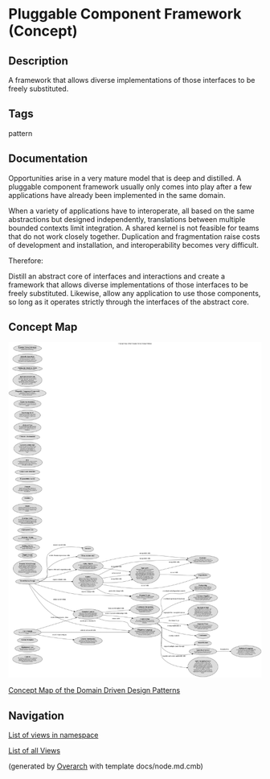 
# Pluggable Component Framework (Concept)
## Description
A framework that allows diverse implementations of those interfaces to be
freely substituted.


## Tags
pattern

## Documentation
Opportunities arise in a very mature model that is deep and distilled. A
pluggable component framework usually only comes into play after a few
applications have already been implemented in the same domain.

When a variety of applications have to interoperate, all based on the same
abstractions but designed independently, translations between multiple bounded
contexts limit integration. A shared kernel is not feasible for teams that do
not work closely together. Duplication and fragmentation raise costs of
development and installation, and interoperability becomes very difficult.

Therefore:

Distill an abstract core of interfaces and interactions and create a framework
that allows diverse implementations of those interfaces to be freely
substituted. Likewise, allow any application to use those components, so long
as it operates strictly through the interfaces of the abstract core.

## Concept Map
![Concept Map of the Domain Driven Design Patterns](../../software-development/domain-driven-design/concept-view.png)

[Concept Map of the Domain Driven Design Patterns](../../software-development/domain-driven-design/concept-view.md)


## Navigation
[List of views in namespace](./views-in-namespace.md)

[List of all Views](../../views.md)


(generated by [Overarch](https://github.com/soulspace-org/overarch) with template docs/node.md.cmb)
